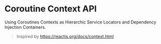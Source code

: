 # Coroutine Context API

Using Coroutines Contexts as Hierarchic Service Locators and Dependency Injection Containers.

> Inspired by https://reactjs.org/docs/context.html
